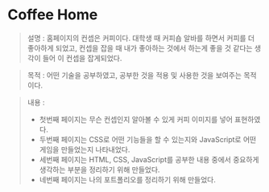 # Coffee Home

> 설명 : 홈페이지의 컨셉은 커피이다. 대학생 때 커피숍 알바를 하면서 커피를 더 좋아하게 되었고, 컨셉을 잡을 때 내가 좋아하는 것에서 하는게 좋을 것 같다는 생각이 들어 이 컨셉을 잡게되었다.  

> 목적 : 어떤 기술을 공부하였고, 공부한 것을 적용 및 사용한 것을 보여주는 목적이다.  

> 내용 : 
>- 첫번째 페이지는 무슨 컨셉인지 알아볼 수 있게 커피 이미지를 넣어 표현하였다. 
>- 두번째 페이지는 CSS로 어떤 기능들을 할 수 있는지와 JavaScript로 어떤 게임을 만들었는지 나타내었다. 
>- 세번째 페이지는 HTML, CSS, JavaScript를 공부한 내용 중에서 중요하게 생각하는 부분을 정리하기 위해 만들었다. 
>- 네번째 페이지는 나의 포트폴리오를 정리하기 위해 만들었다.